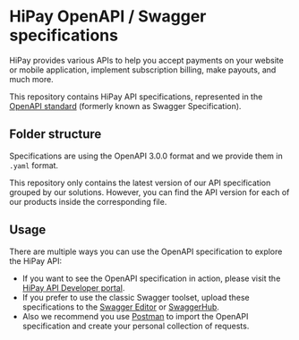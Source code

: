 # HiPay OpenAPI / Swagger specifications

HiPay provides various APIs to help you accept payments on your website or mobile application, implement subscription billing, make payouts, and much more.

This repository contains HiPay API specifications, represented in the [OpenAPI standard](https://www.openapis.org/) (formerly known as Swagger Specification).

## Folder structure

Specifications are using the OpenAPI 3.0.0 format and we provide them in `.yaml` format.

This repository only contains the latest version of our API specification grouped by our solutions. However, you can find the API version for each of our products inside the corresponding file.

## Usage

There are multiple ways you can use the OpenAPI specification to explore the HiPay API:

- If you want to see the OpenAPI specification in action, please visit the [HiPay API Developer portal](https://developer.hipay.com/).
- If you prefer to use the classic Swagger toolset, upload these specifications to the [Swagger Editor](http://editor.swagger.io/) or [SwaggerHub](https://swagger.io/tools/swaggerhub/).
- Also we recommend you use [Postman](https://www.getpostman.com/postman) to import the OpenAPI specification and create your personal collection of requests.